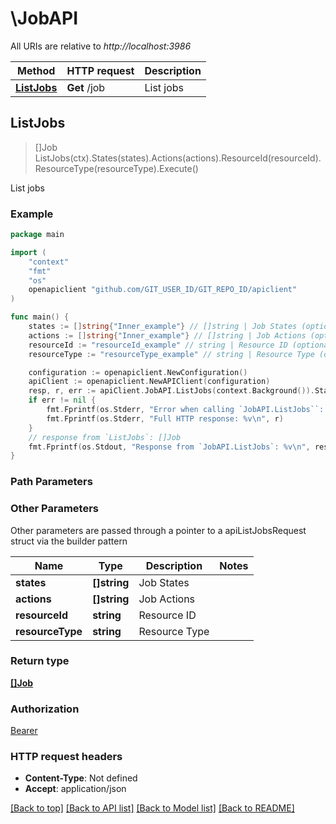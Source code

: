 # \JobAPI

All URIs are relative to *http://localhost:3986*

Method | HTTP request | Description
------------- | ------------- | -------------
[**ListJobs**](JobAPI.md#ListJobs) | **Get** /job | List jobs



## ListJobs

> []Job ListJobs(ctx).States(states).Actions(actions).ResourceId(resourceId).ResourceType(resourceType).Execute()

List jobs



### Example

```go
package main

import (
	"context"
	"fmt"
	"os"
	openapiclient "github.com/GIT_USER_ID/GIT_REPO_ID/apiclient"
)

func main() {
	states := []string{"Inner_example"} // []string | Job States (optional)
	actions := []string{"Inner_example"} // []string | Job Actions (optional)
	resourceId := "resourceId_example" // string | Resource ID (optional)
	resourceType := "resourceType_example" // string | Resource Type (optional)

	configuration := openapiclient.NewConfiguration()
	apiClient := openapiclient.NewAPIClient(configuration)
	resp, r, err := apiClient.JobAPI.ListJobs(context.Background()).States(states).Actions(actions).ResourceId(resourceId).ResourceType(resourceType).Execute()
	if err != nil {
		fmt.Fprintf(os.Stderr, "Error when calling `JobAPI.ListJobs``: %v\n", err)
		fmt.Fprintf(os.Stderr, "Full HTTP response: %v\n", r)
	}
	// response from `ListJobs`: []Job
	fmt.Fprintf(os.Stdout, "Response from `JobAPI.ListJobs`: %v\n", resp)
}
```

### Path Parameters



### Other Parameters

Other parameters are passed through a pointer to a apiListJobsRequest struct via the builder pattern


Name | Type | Description  | Notes
------------- | ------------- | ------------- | -------------
 **states** | **[]string** | Job States | 
 **actions** | **[]string** | Job Actions | 
 **resourceId** | **string** | Resource ID | 
 **resourceType** | **string** | Resource Type | 

### Return type

[**[]Job**](Job.md)

### Authorization

[Bearer](../README.md#Bearer)

### HTTP request headers

- **Content-Type**: Not defined
- **Accept**: application/json

[[Back to top]](#) [[Back to API list]](../README.md#documentation-for-api-endpoints)
[[Back to Model list]](../README.md#documentation-for-models)
[[Back to README]](../README.md)

